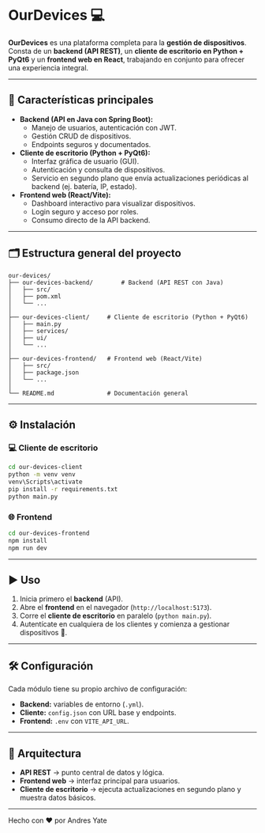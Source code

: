 # OurDevices 💻

**OurDevices** es una plataforma completa para la **gestión de dispositivos**. Consta de un **backend (API REST)**, un **cliente de escritorio en Python + PyQt6** y un **frontend web en React**, trabajando en conjunto para ofrecer una experiencia integral.

---

## 📌 Características principales
- **Backend (API en Java con Spring Boot):**
  - Manejo de usuarios, autenticación con JWT.
  - Gestión CRUD de dispositivos.
  - Endpoints seguros y documentados.
- **Cliente de escritorio (Python + PyQt6):**
  - Interfaz gráfica de usuario (GUI).
  - Autenticación y consulta de dispositivos.
  - Servicio en segundo plano que envía actualizaciones periódicas al backend (ej. batería, IP, estado).
- **Frontend web (React/Vite):**
  - Dashboard interactivo para visualizar dispositivos.
  - Login seguro y acceso por roles.
  - Consumo directo de la API backend.

---

## 🗂️ Estructura general del proyecto
```
our-devices/
├── our-devices-backend/        # Backend (API REST con Java)
│   ├── src/
│   ├── pom.xml
│   └── ...
│
├── our-devices-client/     # Cliente de escritorio (Python + PyQt6)
│   ├── main.py
│   ├── services/
│   ├── ui/
│   └── ...
│
├── our-devices-frontend/   # Frontend web (React/Vite)
│   ├── src/
│   ├── package.json
│   └── ...
│
└── README.md               # Documentación general
```

---

## ⚙️ Instalación

### 💻 Cliente de escritorio
```bash
cd our-devices-client
python -m venv venv
venv\Scripts\activate
pip install -r requirements.txt
python main.py
```

### 🌐 Frontend
```bash
cd our-devices-frontend
npm install
npm run dev
```

---

## ▶️ Uso
1. Inicia primero el **backend** (API).
2. Abre el **frontend** en el navegador (`http://localhost:5173`).
3. Corre el **cliente de escritorio** en paralelo (`python main.py`).
4. Autentícate en cualquiera de los clientes y comienza a gestionar dispositivos 🚀.

---

## 🛠️ Configuración
Cada módulo tiene su propio archivo de configuración:
- **Backend:** variables de entorno (`.yml`).
- **Cliente:** `config.json` con URL base y endpoints.
- **Frontend:** `.env` con `VITE_API_URL`.

---

## 📡 Arquitectura
- **API REST** → punto central de datos y lógica.
- **Frontend web** → interfaz principal para usuarios.
- **Cliente de escritorio** → ejecuta actualizaciones en segundo plano y muestra datos básicos.

---

Hecho con ❤️ por Andres Yate
